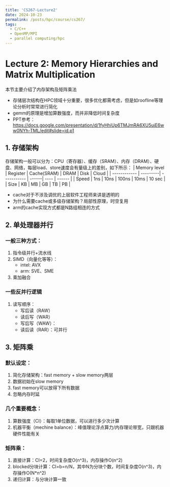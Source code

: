 ```yaml
---
title: 'CS267-Lecture2'
date: 2024-10-23
permalink: /posts/hpc/course/cs267/
tags:
  - C/C++
  - OpenMP/MPI
  - parallel computing/hpc
---
```



Lecture 2: Memory Hierarchies and Matrix Multiplication
======

本节主要介绍了内存架构及矩阵乘法
- 存储层次结构在HPC领域十分重要，很多优化都需考虑，但是如roofline等理论分析时常常进行简化
- gemm的原理是增加算数强度，而并非降低时间复杂度
- PPT参考：https://docs.google.com/presentation/d/1fyHhiUp6TMJmRA6XU5ujE6ww0NYh-TML/edit#slide=id.p1


## 1. 存储架构
存储架构一般可以分为：CPU（寄存器）、缓存（SRAM）、内存（DRAM）、硬盘、网络，每层load、store速度会有量级上的差别，如下所示：
| Memory level | Register | Cache(SRAM) | DRAM  | Disk | Cloud  |
| ------------ | ---------| ----------- | ------| ---- | ------ |
| Speed        | 1ns      | 10ns        | 100ns | 10ms | 10 sec |
| Size         | KB       | MB          | GB    | TB   | PB     |
- cache对于不涉及调优的上层软件工程师来讲是透明的
- 为什么需要cache或多级存储架构？局部性原理，时空复用
- arm的cache实现方式都是N路组相连的方式

## 2. 单处理器并行
### 一般三种方式：
  1. 指令级并行+流水线
  2. SIMD（向量化等等）：
     - intel: AVX
     - arm: SVE、SME
  3. 乘加融合
### 一些反并行逻辑
  1. 读写顺序：
     - 写后读（RAW）
     - 读后写（WAR）
     - 写后写（WAW）：
     - 读后读（RAR）：可并行
## 3. 矩阵乘
### 默认设定：
1. 简化存储架构：fast memory + slow memory两层
2. 数据初始在slow memory
3. fast memory可以放得下所有数据
4. 忽略内存时延

### 几个重要概念：
1. 算数强度（CI）：每取1单位数据，可以进行多少次计算
2. 机器平衡（mechine balance）：峰值理论浮点算力/内存理论带宽，只跟机器硬件性能有关

### 矩阵乘：
1. 直接计算：CI=2，时间复杂度O(n^3)，内存操作O(n^2)
2. blocked分块计算：CI=b=n/N，其中N为分块个数，时间复杂度O(n^3)，内存操作O(N*n^2)
3. 递归计算：与分块计算一致
